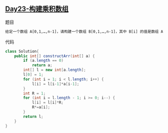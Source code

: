 ## [Day23-构建乘积数组](https://leetcode-cn.com/problems/gou-jian-cheng-ji-shu-zu-lcof/)

题目

```tex
给定一个数组 A[0,1,…,n-1]，请构建一个数组 B[0,1,…,n-1]，其中 B[i] 的值是数组 A 中除了下标 i 以外的元素的积, 即 B[i]=A[0]×A[1]×…×A[i-1]×A[i+1]×…×A[n-1]。不能使用除法。
```

代码

```java
class Solution{
    public int[] constructArr(int[] a) {
        if (a.length == 0)
            return a;
        int[] l = new int[a.length];
        l[0] = 1;
        for (int i = 1; i < l.length; i++) {
            l[i] = l[i-1]*a[i-1];
        }
        int R = 1;
        for (int i = l.length - 1; i >= 0; i--) {
            l[i] = l[i]*R;
            R*=a[i];
        }
        return l;
    }
}
```

